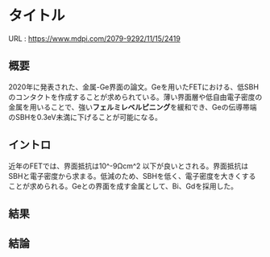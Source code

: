 # タイトル

URL : https://www.mdpi.com/2079-9292/11/15/2419

## 概要
2020年に発表された、金属-Ge界面の論文。Geを用いたFETにおける、低SBHのコンタクトを作成することが求められている。薄い界面層や低自由電子密度の金属を用いることで、強い**フェルミレベルピニング**を緩和でき、Geの伝導帯端のSBHを0.3eV未満に下げることが可能になる。

## イントロ
近年のFETでは、界面抵抗は10^-9Ωcm^2 以下が良いとされる。界面抵抗はSBHと電子密度から求まる。低減のため、SBHを低く、電子密度を大きくすることが求められる。Geとの界面を成す金属として、Bi、Gdを採用した。

## 結果

## 結論